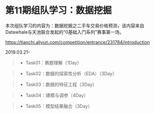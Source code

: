 # 第11期组队学习：数据挖掘

本次组队学习的内容为：数据挖掘之二手车交易价格预测，该内容来自 Datawhale与天池联合发起的“0基础入门系列”赛事第一场。

https://tianchi.aliyun.com/competition/entrance/231784/introduction

2019.03.21-

> - Task01：赛题理解（1Day）

> - Task02：数据的探索性分析（EDA）（3Day）

> - Task03：数据的特征工程（3Day）

> - Task04：建模与调参（4Day）

> - Task05：模型结果融合（3Day）

